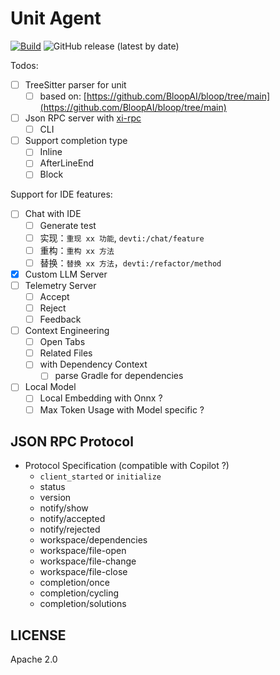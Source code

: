 # Unit Agent

[![Build](https://github.com/unit-mesh/unit-agent/actions/workflows/ci.yml/badge.svg)](https://github.com/unit-mesh/unit-agent/actions/workflows/ci.yml)
![GitHub release (latest by date)](https://img.shields.io/github/v/release/unit-mesh/unit-lsp-server)

Todos:

- [ ] TreeSitter parser for unit
    - [ ] based on: [https://github.com/BloopAI/bloop/tree/main](https://github.com/BloopAI/bloop/tree/main)
- [ ] Json RPC server with [xi-rpc](https://crates.io/crates/xi-rpc)
    - [ ] CLI
- [ ] Support completion type
    - [ ] Inline
    - [ ] AfterLineEnd
    - [ ] Block

Support for IDE features:

- [ ] Chat with IDE
  - [ ] Generate test
  - [ ] 实现：`重现 xx 功能`, `devti:/chat/feature`
  - [ ] 重构：`重构 xx 方法`
  - [ ] 替换：`替换 xx 方法`，`devti:/refactor/method`
- [x] Custom LLM Server
- [ ] Telemetry Server
  - [ ] Accept
  - [ ] Reject
  - [ ] Feedback
- [ ] Context Engineering
  - [ ] Open Tabs
  - [ ] Related Files
  - [ ] with Dependency Context
    - [ ] parse Gradle for dependencies
- [ ] Local Model  
  - [ ] Local Embedding with Onnx ?
  - [ ] Max Token Usage with Model specific ?

## JSON RPC Protocol

- Protocol Specification (compatible with Copilot ?)
  - `client_started` or `initialize`
  - status
  - version
  - notify/show
  - notify/accepted
  - notify/rejected
  - workspace/dependencies
  - workspace/file-open
  - workspace/file-change
  - workspace/file-close
  - completion/once
  - completion/cycling
  - completion/solutions

## LICENSE

Apache 2.0
